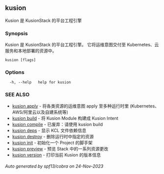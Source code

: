 ## kusion

Kusion 是 KusionStack 的平台工程引擎

### Synopsis

Kusion 是 KusionStack 的平台工程引擎。 它将运维意图交付至 Kubernetes、云服务和本地部署的资源中。

```
kusion [flags]
```

### Options

```
  -h, --help   help for kusion
```

### SEE ALSO

* [kusion apply](kusion_apply.md)	 - 将各类资源的运维意图 apply 至多种运行时里 (Kubernetes、AWS/阿里云以及自建系统等)
* [kusion build](kusion_build.md)	 - 将 Kusion Module 构建成 Kusion Intent 
* [kusion compile](kusion_compile.md)	 - 已废弃：请使用 kusion build
* [kusion deps](kusion_deps.md)	 - 显示 KCL 文件依赖信息
* [kusion destroy](kusion_destroy.md)	 - 删除运行时中指定的资源
* [kusion init](kusion_init.md)	 - 初始化一个 Project 的脚手架
* [kusion preview](kusion_preview.md)	 - 预览 Stack 中的一系列资源更改
* [kusion version](kusion_version.md)	 - 打印当前 Kusion 的版本信息

###### Auto generated by spf13/cobra on 24-Nov-2023

